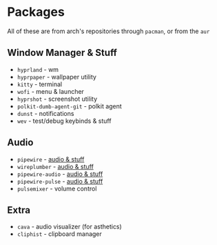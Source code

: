 # Packages

All of these are from arch's repositories through `pacman`, or from the `aur`

## Window Manager & Stuff

 - `hyprland` - wm
 - `hyprpaper` - wallpaper utility
 - `kitty` - terminal
 - `wofi` - menu & launcher
 - `hyprshot` - screenshot utility
 - `polkit-dumb-agent-git` - polkit agent
 - `dunst` - notifications
 - `wev` - test/debug keybinds & stuff
 
## Audio

 - `pipewire` - [audio & stuff](./audio.md)
 - `wireplumber` - [audio & stuff](./audio.md)
 - `pipewire-audio` - [audio & stuff](./audio.md)
 - `pipewire-pulse` - [audio & stuff](./audio.md)
 - `pulsemixer` - volume control

## Extra

 - `cava` - audio visualizer (for asthetics)
 - `cliphist` - clipboard manager
